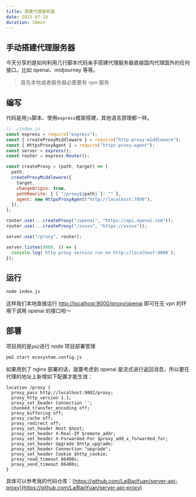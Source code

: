 ```yaml
---
title: 搭建代理服务器
date: 2023-07-16
duration: 10min
---
```


## 手动搭建代理服务器

今天分享的是如何利用几行脚本代码亲手搭建代理服务器直接国内代理国外的任何接口。比如 openai、midjourney 等等。

> 首先本地或者服务器必要要有 vpn 服务

## 编写

代码是用`js`脚本、使用`express`框架搭建，其他语言原理都一样。

```js
// ./index.js
const express = require("express");
const { createProxyMiddleware } = require("http-proxy-middleware");
const { HttpsProxyAgent } = require("https-proxy-agent");
const server = express();
const router = express.Router();

const createProxy = (path, target) => [
  path,
  createProxyMiddleware({
    target,
    changeOrigin: true,
    pathRewrite: { [`^/proxy${path}`]: "" },
    agent: new HttpsProxyAgent("http://localhost:7890"),
  }),
];

router.use(...createProxy("/openai", "https://api.openai.com"));
router.use(...createProxy("/xxxxx", "https://xxxxx"));

server.use("/proxy", router);

server.listen(9000, () => {
  console.log(`http proxy service run on http://localhost:9000`);
});
```

## 运行

```bash
node index.js
```

这样我们本地直接运行 [http://localhost:9000/proxy/openai](http://localhost:9000/proxy/openai) 即可在无 vpn 的环境下调用 openai 的接口啦～

## 部署

项目用的是`pm2`进行 node 项目部署管理

```bash
pm2 start ecosystem.config.js
```

如果用到了 nginx 部署的话，就要考虑到 openai 是流式进行返回消息。所以要在代理的地址上新增如下配置才能生效：

```nginx
location /proxy {
  proxy_pass http://localhost:9002/proxy;
  proxy_http_version 1.1;
  proxy_set_header Connection '';
  chunked_transfer_encoding off;
  proxy_buffering off;
  proxy_cache off;
  proxy_redirect off;
  proxy_set_header Host $host;
  proxy_set_header X-Real-IP $remote_addr;
  proxy_set_header X-Forwarded-For $proxy_add_x_forwarded_for;
  proxy_set_header Upgrade $http_upgrade;
  proxy_set_header Connection "upgrade";
  proxy_set_header Cookie $http_cookie;
  proxy_read_timeout 86400s;
  proxy_send_timeout 86400s;
}

```

具体可以参考我的代码仓库：[https://github.com/LaiBaoYuan/server-api-proxy](https://github.com/LaiBaoYuan/server-api-proxy)
